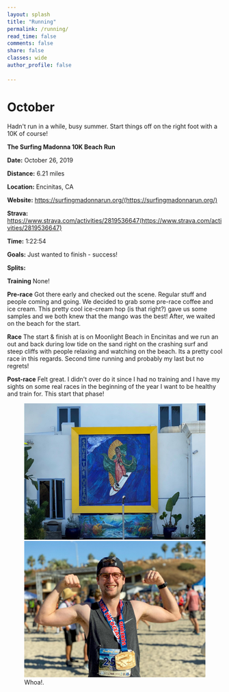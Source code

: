 ```yaml
---
layout: splash
title: "Running"
permalink: /running/
read_time: false
comments: false
share: false
classes: wide
author_profile: false

---
```

# October

Hadn't run in a while, busy summer. Start things off on the right foot with a 10K of course!

**The Surfing Madonna 10K Beach Run**

**Date:** October 26, 2019

**Distance:** 6.21 miles

**Location:** Encinitas, CA

**Website:** https://surfingmadonnarun.org/(https://surfingmadonnarun.org/)

**Strava:** https://www.strava.com/activities/2819536647(https://www.strava.com/activities/2819536647)

**Time:** 1:22:54

**Goals:** Just wanted to finish - success!

**Splits:**
<img src="{{ dwelkie.github.io }}/assets/images/Surfingmadonna-1.png" alt="">

**Training**
None!

**Pre-race**
Got there early and checked out the scene. Regular stuff and people coming and going. We decided to grab some pre-race coffee and ice cream. This pretty cool ice-cream hop (is that right?) gave us some samples and we both knew that the mango was the best! After, we waited on the beach for the start.

**Race**
The start & finish at is on Moonlight Beach in Encinitas and we run an out and back during low tide on the sand right on the crashing surf and steep cliffs with people relaxing and watching on the beach. Its a pretty cool race in this regards. Second time running and probably my last but no regrets!

**Post-race**
Felt great. I didn't over do it since I had no training and I have my sights on some real races in the beginning of the year I want to be healthy and train for. This start that phase!

<figure class="half">
    <a href="/assets/images/Surfingmadonna-2.jpg"><img src="/assets/images/Surfingmadonna-2.jpg"></a>
    <a href="/assets/images/Surfingmadonna-3.jpg"><img src="/assets/images/Surfingmadonna-3.jpg"></a>
    <figcaption>Whoa!.</figcaption>
</figure>
